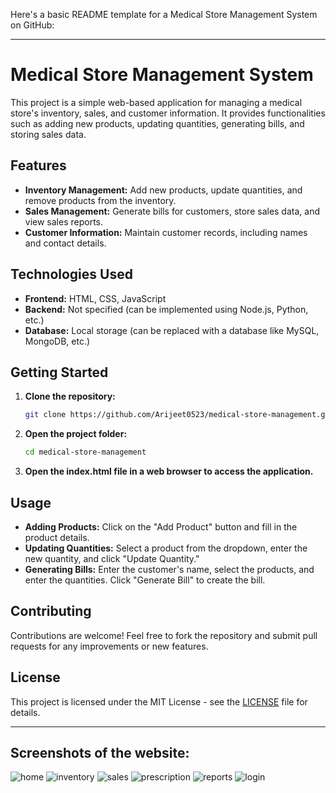 Here's a basic README template for a Medical Store Management System on GitHub:

---

# Medical Store Management System

This project is a simple web-based application for managing a medical store's inventory, sales, and customer information. It provides functionalities such as adding new products, updating quantities, generating bills, and storing sales data.

## Features

- **Inventory Management:** Add new products, update quantities, and remove products from the inventory.
- **Sales Management:** Generate bills for customers, store sales data, and view sales reports.
- **Customer Information:** Maintain customer records, including names and contact details.

## Technologies Used

- **Frontend:** HTML, CSS, JavaScript
- **Backend:** Not specified (can be implemented using Node.js, Python, etc.)
- **Database:** Local storage (can be replaced with a database like MySQL, MongoDB, etc.)

## Getting Started

1. **Clone the repository:**
   ```bash
   git clone https://github.com/Arijeet0523/medical-store-management.git
   ```

2. **Open the project folder:**
   ```bash
   cd medical-store-management
   ```

3. **Open the index.html file in a web browser to access the application.**

## Usage

- **Adding Products:** Click on the "Add Product" button and fill in the product details.
- **Updating Quantities:** Select a product from the dropdown, enter the new quantity, and click "Update Quantity."
- **Generating Bills:** Enter the customer's name, select the products, and enter the quantities. Click "Generate Bill" to create the bill.

## Contributing

Contributions are welcome! Feel free to fork the repository and submit pull requests for any improvements or new features.

## License

This project is licensed under the MIT License - see the [LICENSE](LICENSE) file for details.

---

## Screenshots of the website: 

![home](https://github.com/Arijeet0523/Medical-Store-Management-System/assets/113160103/c1ce5548-e7c7-45a1-ad84-3ca6c89bed5b)
![inventory](https://github.com/Arijeet0523/Medical-Store-Management-System/assets/113160103/d0fb7c1e-310d-442f-a99d-a10cf8e95eea)
![sales](https://github.com/Arijeet0523/Medical-Store-Management-System/assets/113160103/57ffbcb8-765a-4d5b-9db3-5dc01d898384)
![prescription](https://github.com/Arijeet0523/Medical-Store-Management-System/assets/113160103/e3e83127-db36-450a-866a-534fbf120450)
![reports](https://github.com/Arijeet0523/Medical-Store-Management-System/assets/113160103/cb4ef5b8-3c4e-49a2-9a48-a1682a4f2921)
![login](https://github.com/Arijeet0523/Medical-Store-Management-System/assets/113160103/d131b77d-e50a-47ec-9b53-099385b27695)

